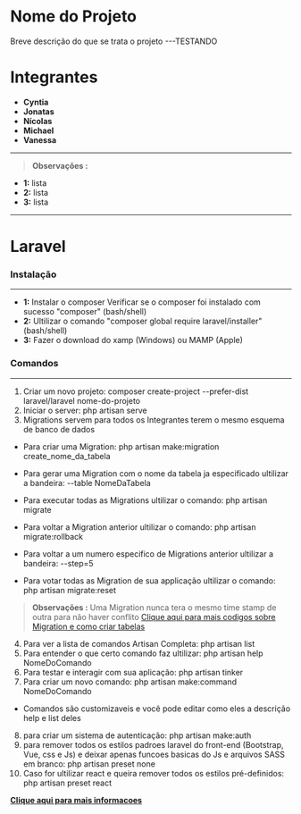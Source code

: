﻿# Nome do Projeto

Breve descrição do que se trata o projeto
---TESTANDO

# Integrantes
- **Cyntia**
- **Jonatas**
- **Nícolas**
- **Michael**
- **Vanessa**

---

> **Observações :**
- **1:** lista
- **2:** lista
- **3:** lista

---

# Laravel

### Instalação
---
- **1:** Instalar o composer
 Verificar se o composer foi instalado com sucesso "composer" (bash/shell)
- **2:** Ultilizar o comando "composer global require laravel/installer" (bash/shell)
- **3:** Fazer o download do xamp (Windows) ou MAMP (Apple)

### Comandos
---
1. Criar um novo projeto: composer create-project --prefer-dist laravel/laravel nome-do-projeto
2. Iniciar o server: php artisan serve
3. Migrations servem para todos os Integrantes terem o mesmo esquema de banco de dados
- Para criar uma Migration: php artisan make:migration create_nome_da_tabela
- Para gerar uma Migration com o nome da tabela ja especificado ultilizar a bandeira:
--table NomeDaTabela

- Para executar todas as Migrations ultilizar o comando: php artisan migrate
- Para voltar a Migration anterior ultilizar o comando: php artisan migrate:rollback
- Para voltar a um numero especifico de Migrations anterior ultilizar a bandeira: --step=5
- Para votar todas as Migration de sua applicação ultilizar o comando: php artisan migrate:reset
> **Observações :**
Uma Migration nunca tera o mesmo time stamp de outra para não haver conflito
[Clique aqui para mais codigos sobre Migration e como criar tabelas](https://laravel.com/docs/5.8/migrations)
4. Para ver a lista de comandos Artisan Completa: php artisan list
5. Para entender o que certo comando faz ultilizar: php artisan help NomeDoComando
6. Para testar e interagir com sua aplicação: php artisan tinker
7. Para criar um novo comando: php artisan make:command NomeDoComando
- Comandos são customizaveis e você pode editar como eles a descrição help e list deles
8. para criar um sistema de autenticação: php artisan make:auth
9. para remover todos os estilos padroes laravel do front-end (Bootstrap, Vue, css e Js) e deixar apenas funcoes basicas do Js e arquivos SASS em branco: php artisan preset none
10. Caso for ultilizar react e queira remover todos os estilos pré-definidos: php artisan preset react

[**Clique aqui para mais informacoes**](https://laravel.com/docs/5.8)
